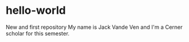 # hello-world
New and first repository
My name is Jack Vande Ven and I'm a Cerner scholar for this semester.
